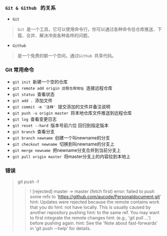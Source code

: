 ### `Git & Github ` 的关系 
- `Git `
> `Git `是一个工具，它可以使用命令行，你可以通过各种命令往仓库推送、下载、合并、解决冲突各种各样的问题。

- `Github `
> 是一个免费的额一个空间，通过`Github `共享代码。 

### Git 常用命令 
- `git init `新建一个空的仓库 
- `git remote add origin 远程仓库地址 `连接远程仓库 
- `git status `查看状态
- `git add . `添加文件
- `git commit -m '注释' `提交添加的文件并备注说明
- `git push -u origin master `将本地仓库文件推送到远程仓库
- `git log `查看变更日志
- `git reset --hard `版本号前六位 回归到指定版本
- `git branch `查看分支
- `git branch newname `创建一个叫newname的分支
- `git checkout newname `切换到叫newname的分支上
- `git merge newname `把newname分支合并到当前分支上
- `git pull origin master `将master分支上的内容拉到本地上
### 错误
> git push -f 
>> ! [rejected]        master -> master (fetch first)
error: failed to push some refs to 'https://github.com/aucode/Personaldocument.git'
hint: Updates were rejected because the remote contains work that you do
hint: not have locally. This is usually caused by another repository pushing
hint: to the same ref. You may want to first integrate the remote changes
hint: (e.g., 'git pull ...') before pushing again.
hint: See the 'Note about fast-forwards' in 'git push --help' for details. 
